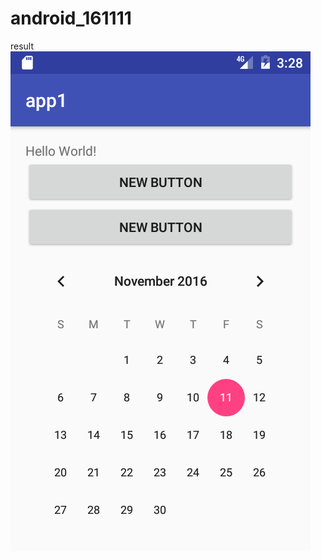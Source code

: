 # android_161111
result <br>
<img src="https://github.com/ghfjdvk/android_161111/blob/master/app/pcs/Screenshot_1478834900.png">
